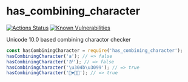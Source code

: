 # has_combining_character

[![Actions Status](https://github.com/yumetodo/has_combining_character/workflows/Node%20CI/badge.svg)](https://github.com/yumetodo/has_combining_character/actions)
[![Known Vulnerabilities](https://snyk.io/test/github/yumetodo/has_combining_character/badge.svg?targetFile=package.json)](https://snyk.io/test/github/yumetodo/has_combining_character?targetFile=package.json)

Unicode 10.0 based combining charactor checker

```js
const hasCombiningCharacter = require('has_combining_character');
hasCombiningCharacter('a'); // => false
hasCombiningCharacter('が'); // => false
hasCombiningCharacter('\u304b\u3099'); // => true
hasCombiningCharacter('👩‍❤️‍💋‍👨'); // => true
```
